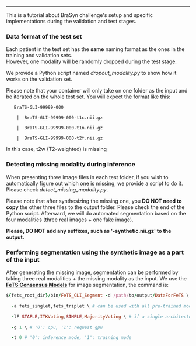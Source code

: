 
-----------------------------------------

This is a tutorial about BraSyn challenge's setup and specific implementations during the validation and test stages. 

### Data format of the test set
Each patient in the test set has the **same** naming format as the ones in the training and validation sets.  
However, one modality will be randomly dropped during the test stage. 

We provide a Python script named _dropout_modality.py_ to show how it works on the validation set. 

Please note that your container will only take on one folder as the input and be iterated on the whole test set. You will expect the format like this: 
 

       BraTS-GLI-99999-000

        |  BraTS-GLI-99999-000-t1c.nii.gz

        |  BraTS-GLI-99999-000-t1n.nii.gz

        |  BraTS-GLI-99999-000-t2f.nii.gz
   
In this case, t2w (T2-weighted) is missing   

### Detecting missing modality during inference 
When presenting three image files in each test folder, if you wish to automatically figure out which one is missing, we provide a script to do it. Please check _detect_missing_modality.py_. 

Please note that after synthesizing the missing one, you **DO NOT need to copy** the other three files to the output folder. Please check the end of the Python script. Afterward, we will do automated segmentation based on the four modalities (three real images + one fake image).

**Please, DO NOT add any suffixes, such as '-synthetic.nii.gz' to the output.** 


### Performing segmentation using the synthetic image as a part of the input
After generating the missing image, segmentation can be performed by taking three real modalities + the missing modality as the input. 
We use the **[FeTS Consensus Models](https://github.com/FeTS-AI/Front-End/releases/tag/1.0.1 )** for image segmentation, the command is:  

```ruby
${fets_root_dir}/bin/FeTS_CLI_Segment -d /path/to/output/DataForFeTS \ # data directory after invoking ${fets_root_dir}/bin/PrepareDataset

  -a fets_singlet,fets_triplet \ # can be used with all pre-trained models currently available in FeTS

  -lF STAPLE,ITKVoting,SIMPLE,MajorityVoting \ # if a single architecture is used, this parameter is ignored

  -g 1 \ # '0': cpu, '1': request gpu

  -t 0 # '0': inference mode, '1': training mode
```
